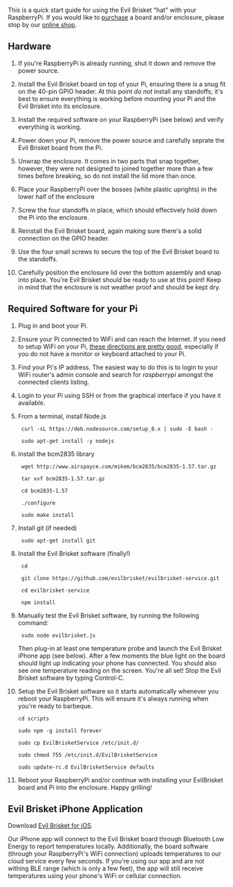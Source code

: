This is a quick start guide for using the Evil Brisket "hat" with your RaspberryPi. If you would like to <a href="https://evilbrisket.com/products/evil-brisket-bbq-board-for-raspberrypi?variant=9098018324524">purchase</a> a board and/or enclosure, please stop by our <a href="https://www.evilbrisket.com">online shop<a>. 

## Hardware

1. If you're RaspberryPi is already running, shut it down and remove the power source. 

2. Install the Evil Brisket board on top of your Pi, ensuring there is a snug fit on the 40-pin GPIO header. At this point _do not_ install any standoffs; it's best to ensure everything is working before mounting your Pi and the Evil Brisket into its enclosure. 

3. Install the required software on your RaspberryPi (see below) and verify everything is working.

4. Power down your Pi, remove the power source and carefully seprate the Evil Brisket board from the Pi. 

4. Unwrap the enclosure. It comes in two parts that snap together, however, they were not designed to joined together more than a few times before breaking, so do not install the lid more than once.

5. Place your RaspberryPi over the bosses (white plastic uprights) in the lower half of the enclosure

6. Screw the four standoffs in place, which should effectively hold down the Pi into the enclosure.

7. Reinstall the Evil Brisket board, again making sure there's a solid connection on the GPIO header.

8. Use the four small screws to secure the top of the Evil Brisket board to the standoffs.

10. Carefully position the enclosure lid over the bottom assembly and snap into place. You're Evil Brisket should be ready to use at this point! Keep in mind that the enclosure is not weather proof and should be kept dry.


## Required Software for your Pi

1. Plug in and boot your Pi. 

2. Ensure your Pi connected to WiFi and can reach the Internet. If you need to setup WiFi on your Pi, <a href="https://learn.adafruit.com/adafruits-raspberry-pi-lesson-3-network-setup/setting-up-wifi-with-occidentalis">these directions are pretty good</a>, especially if you do not have a monitor or keyboard attached to your Pi. 

3. Find your Pi's IP address. The easiest way to do this is to login to your WiFi router's admin console and search for _raspberrypi_ amongst the connected clients listing. 

4. Login to your Pi using SSH or from the graphical interface if you have it available.

5. From a terminal, install Node.js

		curl -sL https://deb.nodesource.com/setup_8.x | sudo -E bash -

		sudo apt-get install -y nodejs
	
6. Install the bcm2835 library

		wget http://www.airspayce.com/mikem/bcm2835/bcm2835-1.57.tar.gz

		tar xvf bcm2835-1.57.tar.gz 

		cd bcm2835-1.57

		./configure

		sudo make install

7. Install git (if needed)

		sudo apt-get install git

8. Install the Evil Brisket software (finally!)

		cd	
	
		git clone https://github.com/evilbrisket/evilbrisket-service.git

		cd evilbrisket-service

		npm install

9. Manually test the Evil Brisket software, by running the following command:

		sudo node evilbrisket.js 

	Then plug-in at least one temperature probe and launch the Evil Brisket iPhone app (see below). After a few moments the blue light on the board should light up indicating your phone has connected. You should also see one temperature reading on the screen. You're all set! Stop the Evil Brisket software by typing Control-C.
	
10. Setup the Evil Brisket software so it starts automatically whenever you reboot your RaspberryPi. This will ensure it's always running when you're ready to barbeque.

		cd scripts

		sudo npm -g install forever

		sudo cp EvilBrisketService /etc/init.d/
	
		sudo chmod 755 /etc/init.d/EvilBrisketService

		sudo update-rc.d EvilBrisketService defaults

11. Reboot your RaspberryPi and/or continue with installing your EvilBrisket board and Pi into the enclosure. Happy grilling!

## Evil Brisket iPhone Application

Download <a href="https://itunes.apple.com/us/app/evil-brisket/id1362669008?mt=8">Evil Brisket for iOS</a>.

Our iPhone app will connect to the Evil Brisket board through Bluetooth Low Energy to report temperatures locally. Additionally, the board software (through your RaspberryPi's WiFi connection) uploads temperatures to our cloud service every few seconds. If you're using our app and are not withing BLE range (which is only a few feet), the app will still receive temperatures using your phone's WiFi or cellular connection.
